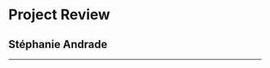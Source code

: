 # Project Review

## Stéphanie Andrade

---

<!-- Your review goes here -->
<!-- Explain why you did the things that way or any snippet that is word mentioning -->
<!-- If you had any issue and how you resolved them -->

